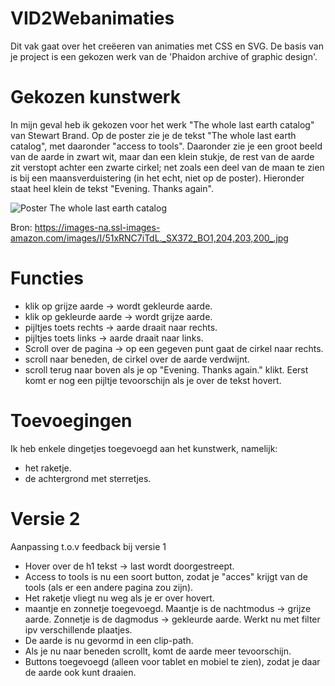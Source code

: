 # VID2Webanimaties
Dit vak gaat over het creëeren van animaties met CSS en SVG.
De basis van je project is een gekozen werk van de 'Phaidon archive of graphic design'.

# Gekozen kunstwerk
In mijn geval heb ik gekozen voor het werk "The whole last earth catalog" van Stewart Brand.
Op de poster zie je de tekst "The whole last earth catalog", met daaronder "access to tools". Daaronder zie je een groot beeld van de aarde in zwart wit, maar dan een klein stukje, de rest van de aarde zit verstopt achter een zwarte cirkel; net zoals een deel van de maan te zien is bij een maansverduistering (in het echt, niet op de poster). Hieronder staat heel klein de tekst "Evening. Thanks again".

![Poster The whole last earth catalog](https://images-na.ssl-images-amazon.com/images/I/51xRNC7iTdL._SX372_BO1,204,203,200_.jpg)

Bron: https://images-na.ssl-images-amazon.com/images/I/51xRNC7iTdL._SX372_BO1,204,203,200_.jpg

# Functies
* klik op grijze aarde -> wordt gekleurde aarde.
* klik op gekleurde aarde -> wordt grijze aarde.
* pijltjes toets rechts -> aarde draait naar rechts.
* pijltjes toets links -> aarde draait naar links.
* Scroll over de pagina -> op een gegeven punt gaat de cirkel naar rechts.
* scroll naar beneden, de cirkel over de aarde verdwijnt.
* scroll terug naar boven als je op "Evening. Thanks again." klikt. Eerst komt er nog een pijltje tevoorschijn als je over de tekst hovert.

# Toevoegingen
Ik heb enkele dingetjes toegevoegd aan het kunstwerk, namelijk:
* het raketje.
* de achtergrond met sterretjes.

# Versie 2
Aanpassing t.o.v feedback bij versie 1
* Hover over de h1 tekst -> last wordt doorgestreept.
* Access to tools is nu een soort button, zodat je "acces" krijgt van de tools (als er een andere pagina zou zijn).
* Het raketje vliegt nu weg als je er over hovert.
* maantje en zonnetje toegevoegd. Maantje is de nachtmodus -> grijze aarde. Zonnetje is de dagmodus -> gekleurde aarde. Werkt nu met filter ipv verschillende plaatjes.
* De aarde is nu gevormd in een clip-path.
* Als je nu naar beneden scrollt, komt de aarde meer tevoorschijn. 
* Buttons toegevoegd (alleen voor tablet en mobiel te zien), zodat je daar de aarde ook kunt draaien.
